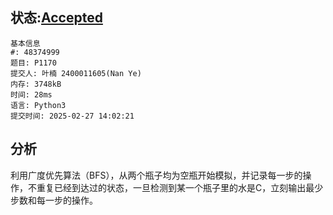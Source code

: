 ## 状态:[Accepted](http://dsbpython.openjudge.cn/dspythonbook/solution/48374999/)
    基本信息
    #: 48374999
    题目: P1170
    提交人: 叶楠 2400011605(Nan Ye)
    内存: 3748kB
    时间: 28ms
    语言: Python3
    提交时间: 2025-02-27 14:02:21

## 分析
利用广度优先算法（BFS），从两个瓶子均为空瓶开始模拟，并记录每一步的操作，不重复已经到达过的状态，一旦检测到某一个瓶子里的水是C，立刻输出最少步数和每一步的操作。